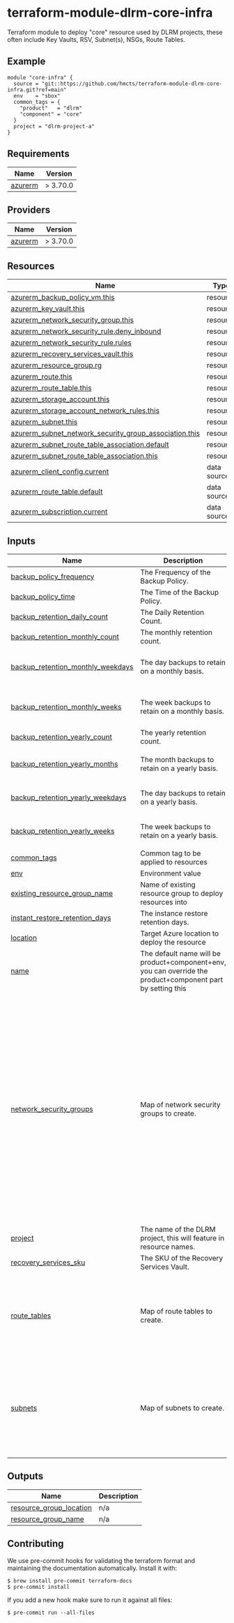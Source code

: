 # terraform-module-dlrm-core-infra

Terraform module to deploy "core" resource used by DLRM projects, these often include Key Vaults, RSV, Subnet(s), NSGs, Route Tables.

## Example

```hcl
module "core-infra" {
  source = "git::https://github.com/hmcts/terraform-module-dlrm-core-infra.git?ref=main"
  env    = "sbox"
  common_tags = {
    "product"   = "dlrm"
    "component" = "core"
  }
  project = "dlrm-project-a"
}
```

<!-- BEGIN_TF_DOCS -->
## Requirements

| Name | Version |
|------|---------|
| <a name="requirement_azurerm"></a> [azurerm](#requirement\_azurerm) | > 3.70.0 |

## Providers

| Name | Version |
|------|---------|
| <a name="provider_azurerm"></a> [azurerm](#provider\_azurerm) | > 3.70.0 |

## Resources

| Name | Type |
|------|------|
| [azurerm_backup_policy_vm.this](https://registry.terraform.io/providers/hashicorp/azurerm/latest/docs/resources/backup_policy_vm) | resource |
| [azurerm_key_vault.this](https://registry.terraform.io/providers/hashicorp/azurerm/latest/docs/resources/key_vault) | resource |
| [azurerm_network_security_group.this](https://registry.terraform.io/providers/hashicorp/azurerm/latest/docs/resources/network_security_group) | resource |
| [azurerm_network_security_rule.deny_inbound](https://registry.terraform.io/providers/hashicorp/azurerm/latest/docs/resources/network_security_rule) | resource |
| [azurerm_network_security_rule.rules](https://registry.terraform.io/providers/hashicorp/azurerm/latest/docs/resources/network_security_rule) | resource |
| [azurerm_recovery_services_vault.this](https://registry.terraform.io/providers/hashicorp/azurerm/latest/docs/resources/recovery_services_vault) | resource |
| [azurerm_resource_group.rg](https://registry.terraform.io/providers/hashicorp/azurerm/latest/docs/resources/resource_group) | resource |
| [azurerm_route.this](https://registry.terraform.io/providers/hashicorp/azurerm/latest/docs/resources/route) | resource |
| [azurerm_route_table.this](https://registry.terraform.io/providers/hashicorp/azurerm/latest/docs/resources/route_table) | resource |
| [azurerm_storage_account.this](https://registry.terraform.io/providers/hashicorp/azurerm/latest/docs/resources/storage_account) | resource |
| [azurerm_storage_account_network_rules.this](https://registry.terraform.io/providers/hashicorp/azurerm/latest/docs/resources/storage_account_network_rules) | resource |
| [azurerm_subnet.this](https://registry.terraform.io/providers/hashicorp/azurerm/latest/docs/resources/subnet) | resource |
| [azurerm_subnet_network_security_group_association.this](https://registry.terraform.io/providers/hashicorp/azurerm/latest/docs/resources/subnet_network_security_group_association) | resource |
| [azurerm_subnet_route_table_association.default](https://registry.terraform.io/providers/hashicorp/azurerm/latest/docs/resources/subnet_route_table_association) | resource |
| [azurerm_subnet_route_table_association.this](https://registry.terraform.io/providers/hashicorp/azurerm/latest/docs/resources/subnet_route_table_association) | resource |
| [azurerm_client_config.current](https://registry.terraform.io/providers/hashicorp/azurerm/latest/docs/data-sources/client_config) | data source |
| [azurerm_route_table.default](https://registry.terraform.io/providers/hashicorp/azurerm/latest/docs/data-sources/route_table) | data source |
| [azurerm_subscription.current](https://registry.terraform.io/providers/hashicorp/azurerm/latest/docs/data-sources/subscription) | data source |

## Inputs

| Name | Description | Type | Default | Required |
|------|-------------|------|---------|:--------:|
| <a name="input_backup_policy_frequency"></a> [backup\_policy\_frequency](#input\_backup\_policy\_frequency) | The Frequency of the Backup Policy. | `string` | `"Daily"` | no |
| <a name="input_backup_policy_time"></a> [backup\_policy\_time](#input\_backup\_policy\_time) | The Time of the Backup Policy. | `string` | `"01:00"` | no |
| <a name="input_backup_retention_daily_count"></a> [backup\_retention\_daily\_count](#input\_backup\_retention\_daily\_count) | The Daily Retention Count. | `number` | `null` | no |
| <a name="input_backup_retention_monthly_count"></a> [backup\_retention\_monthly\_count](#input\_backup\_retention\_monthly\_count) | The monthly retention count. | `number` | `12` | no |
| <a name="input_backup_retention_monthly_weekdays"></a> [backup\_retention\_monthly\_weekdays](#input\_backup\_retention\_monthly\_weekdays) | The day backups to retain on a monthly basis. | `list(string)` | <pre>[<br>  "Sunday",<br>  "Wednesday"<br>]</pre> | no |
| <a name="input_backup_retention_monthly_weeks"></a> [backup\_retention\_monthly\_weeks](#input\_backup\_retention\_monthly\_weeks) | The week backups to retain on a monthly basis. | `list(string)` | <pre>[<br>  "First",<br>  "Last"<br>]</pre> | no |
| <a name="input_backup_retention_yearly_count"></a> [backup\_retention\_yearly\_count](#input\_backup\_retention\_yearly\_count) | The yearly retention count. | `number` | `1` | no |
| <a name="input_backup_retention_yearly_months"></a> [backup\_retention\_yearly\_months](#input\_backup\_retention\_yearly\_months) | The month backups to retain on a yearly basis. | `list(string)` | <pre>[<br>  "January"<br>]</pre> | no |
| <a name="input_backup_retention_yearly_weekdays"></a> [backup\_retention\_yearly\_weekdays](#input\_backup\_retention\_yearly\_weekdays) | The day backups to retain on a yearly basis. | `list(string)` | <pre>[<br>  "Sunday"<br>]</pre> | no |
| <a name="input_backup_retention_yearly_weeks"></a> [backup\_retention\_yearly\_weeks](#input\_backup\_retention\_yearly\_weeks) | The week backups to retain on a yearly basis. | `list(string)` | <pre>[<br>  "Last"<br>]</pre> | no |
| <a name="input_common_tags"></a> [common\_tags](#input\_common\_tags) | Common tag to be applied to resources | `map(string)` | n/a | yes |
| <a name="input_env"></a> [env](#input\_env) | Environment value | `string` | n/a | yes |
| <a name="input_existing_resource_group_name"></a> [existing\_resource\_group\_name](#input\_existing\_resource\_group\_name) | Name of existing resource group to deploy resources into | `string` | `null` | no |
| <a name="input_instant_restore_retention_days"></a> [instant\_restore\_retention\_days](#input\_instant\_restore\_retention\_days) | The instance restore retention days. | `number` | `1` | no |
| <a name="input_location"></a> [location](#input\_location) | Target Azure location to deploy the resource | `string` | `"UK South"` | no |
| <a name="input_name"></a> [name](#input\_name) | The default name will be product+component+env, you can override the product+component part by setting this | `string` | `""` | no |
| <a name="input_network_security_groups"></a> [network\_security\_groups](#input\_network\_security\_groups) | Map of network security groups to create. | <pre>map(object({<br>    subnets      = optional(list(string)),<br>    deny_inbound = optional(bool, true),<br>    rules = map(object({<br>      priority                                   = number,<br>      direction                                  = string,<br>      access                                     = string,<br>      protocol                                   = string,<br>      source_port_range                          = optional(string)<br>      source_port_ranges                         = optional(list(string))<br>      destination_port_range                     = optional(string)<br>      destination_port_ranges                    = optional(list(string))<br>      source_address_prefix                      = optional(string)<br>      source_address_prefixes                    = optional(list(string))<br>      source_application_security_group_ids      = optional(list(string))<br>      destination_address_prefix                 = optional(string)<br>      destination_address_prefixes               = optional(list(string))<br>      destination_application_security_group_ids = optional(list(string))<br>      description                                = optional(string)<br>    }))<br>  }))</pre> | `{}` | no |
| <a name="input_project"></a> [project](#input\_project) | The name of the DLRM project, this will feature in resource names. | `string` | n/a | yes |
| <a name="input_recovery_services_sku"></a> [recovery\_services\_sku](#input\_recovery\_services\_sku) | The SKU of the Recovery Services Vault. | `string` | `"Standard"` | no |
| <a name="input_route_tables"></a> [route\_tables](#input\_route\_tables) | Map of route tables to create. | <pre>map(object({<br>    subnets = list(string),<br>    routes = map(object({<br>      address_prefix         = string,<br>      next_hop_type          = string,<br>      next_hop_in_ip_address = optional(string)<br>    }))<br>  }))</pre> | `{}` | no |
| <a name="input_subnets"></a> [subnets](#input\_subnets) | Map of subnets to create. | <pre>map(object({<br>    address_prefixes  = list(string),<br>    service_endpoints = optional(list(string), []),<br>    use_default_rt    = optional(bool, false)<br>    delegations = optional(map(object({<br>      service_name = string,<br>      actions      = optional(list(string), [])<br>    })))<br>  }))</pre> | `{}` | no |

## Outputs

| Name | Description |
|------|-------------|
| <a name="output_resource_group_location"></a> [resource\_group\_location](#output\_resource\_group\_location) | n/a |
| <a name="output_resource_group_name"></a> [resource\_group\_name](#output\_resource\_group\_name) | n/a |
<!-- END_TF_DOCS -->

## Contributing

We use pre-commit hooks for validating the terraform format and maintaining the documentation automatically.
Install it with:

```shell
$ brew install pre-commit terraform-docs
$ pre-commit install
```

If you add a new hook make sure to run it against all files:
```shell
$ pre-commit run --all-files
```
